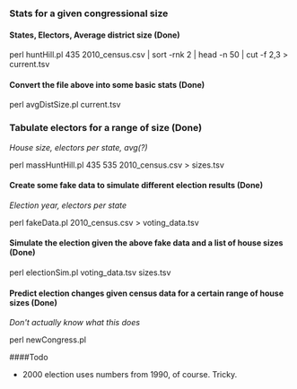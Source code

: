 ### Stats for a given congressional size
#### States, Electors, Average district size (Done)
perl huntHill.pl 435 2010_census.csv | sort -rnk 2 | head -n 50 | cut -f 2,3 > current.tsv

#### Convert the file above into some basic stats (Done)
perl avgDistSize.pl current.tsv


### Tabulate electors for a range of size (Done)
*House size, electors per state, avg(?)*

perl massHuntHill.pl 435 535 2010_census.csv > sizes.tsv

#### Create some fake data to simulate different election results (Done)
*Election year, electors per state*

perl fakeData.pl 2010_census.csv > voting_data.tsv

#### Simulate the election given the above fake data and a list of house sizes (Done)
perl electionSim.pl voting_data.tsv sizes.tsv


#### Predict election changes given census data for a certain range of house sizes (Done)
*Don't actually know what this does*

perl newCongress.pl

####Todo
- 2000 election uses numbers from 1990, of course.  Tricky.
